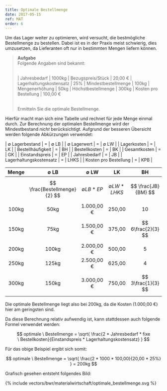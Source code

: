 ```yaml
---
title: Optimale Bestellmenge
date: 2017-05-15
ref: MAT
order: 6
---
```


Um das Lager weiter zu optimieren, wird versucht, die bestmögliche Bestellmenge zu bestellen.
Dabei ist es in der Praxis meist schwierig, dies umzusetzen, da Lieferanten oft nur in bestimmten Mengen liefern können.

> **Aufgabe**  
> Folgende Angaben sind bekannt:
> <br><br>
>
> | Jahresbedarf            | 1000kg
> | Bezugspreis/Stück       | 20,00 €
> | Lagerhaltungskostensatz | 25%
> | Mindestbestellmenge     | 100kg
> | Mengenerhöhung          | 50kg
> | Höchstbestellmenge      | 300kg
> | Kosten pro Bestellung   | 100,00 €
>
> <br>
> Ermitteln Sie die optimale Bestellmenge.

Hierfür macht man sich eine Tabelle und rechnet für jede Menge einmal durch.
Zur Berechnung der optimalen Bestellmenge wird der Mindestbestand *nicht* berücksichtigt.
Aufgrund der besseren Übersicht werden folgende Abkürzungen verwendet:

| ∅ Lagerbestand          | = | ∅ LB |
| ∅ Lagerwert             | = | ∅ LW |
| Lagerkosten             | = | LK   |
| Bestellhäufigkeit       | = | BH   |
| Bestellkosten           | = | BK   |
| Gesamtkosten            | = | GK   |
| Einstandspreis          | = | EP   |
| Jahresbedarf            | = | JB   |
| Lagerhaltungskostensatz | = | LHKS |
| Kosten pro Bestellung   | = | KPB  |

| Menge | ∅ LB                         | ∅ LW            | LK                | BH                  | BK             | GK            |
| :---: | :--------------------------: | :-------------: | :---------------: | :------------------: | :-----------: | :-----------: |
|       | $$ \frac{Bestellmenge}{2} $$ | $$ ∅ LB * EP $$ | $$ ∅ LW * LHKS $$ | $$ \frac{JB}{BM} $$ | $$ BH * KPB $$ | $$ LK + BK $$ |
| 100kg | 50kg                         | 1.000,00 €      | 250,00            | 10                   | 1.000,00 €    | 1.250,00 €    |
| 150kg | 75kg                         | 1.500,00 €      | 375,00            | $$ 6\frac{2}{3} $$   | 666,67 €      | 1.041,67 €    |
| 200kg | 100kg                        | 2.000,00 €      | 500,00            | 5                    | 500,00 €      | 1.000,00 €    |
| 250kg | 125kg                        | 2.500,00 €      | 625,00            | 4                    | 400,00 €      | 1.025,00 €    |
| 300kg | 150kg                        | 3.000,00 €      | 750,00            | $$ 3\frac{1}{3} $$   | 333,33 €      | 1.083,33 €    |

Die optimale Bestellmenge liegt also bei 200kg, da die Kosten (1.000,00 €) hier am geringsten sind.

Da diese Berechnung relativ aufwendig ist, kann stattdessen auch folgende Formel verwendet werden:

$$ optimale \ Bestellmenge = \sqrt{ \frac{2 * Jahresbedarf * fixe \ Bestellkosten}{Einstandspreis * Lagerhaltungskostensatz} } $$

Für das obige Beispiel ergibt sich somit:

$$ optimale \ Bestellmenge = \sqrt{ \frac{2 * 1000 * 100,00}{20,00 * 25%} } = 200kg $$

Grafisch gesehen entsteht folgendes Bild:

{% include vectors/bwr/materialwirtschaft/optimale_bestellmenge.svg %}
